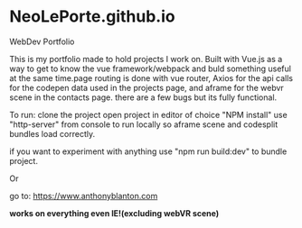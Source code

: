 # NeoLePorte.github.io
WebDev Portfolio

This is my portfolio made to hold projects I work on. Built with Vue.js as a way to get to know the vue framework/webpack
and buld something useful at the same time.page routing is done with vue router,  Axios for the api calls for the codepen data used in the projects page, and aframe for the webvr scene in the contacts page. there are a few bugs but its fully functional.

To run: 
clone the project
open project in editor of choice
"NPM install"
use "http-server" from console to run locally so aframe scene and codesplit bundles load correctly.

if you want to experiment with anything use "npm run build:dev" to bundle project.

Or

go to: https://www.anthonyblanton.com

**works on everything even IE!(excluding webVR scene)**
